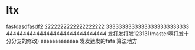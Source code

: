 # ltx
fasfdasdfasdf2
2222222222222222222
33333333333333333333333333
444444444444444444444444444444
发打发打发123131(master啊打发十分分支的修改) aaaaaaaaaaaaa
发发达发的fafa
算法地方
